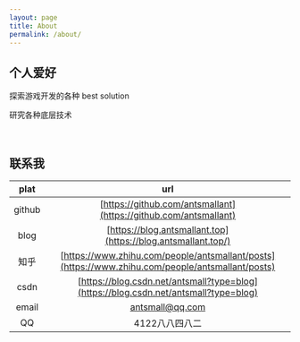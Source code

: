 ```yaml
---
layout: page
title: About
permalink: /about/
---
```


## 个人爱好
探索游戏开发的各种 best solution   

研究各种底层技术    

<br/>

## 联系我

|plat|url|
|:-:|:-:|
|github|[https://github.com/antsmallant](https://github.com/antsmallant)|
|blog|[https://blog.antsmallant.top](https://blog.antsmallant.top/)|
|知乎|[https://www.zhihu.com/people/antsmallant/posts](https://www.zhihu.com/people/antsmallant/posts)|
|csdn|[https://blog.csdn.net/antsmall?type=blog](https://blog.csdn.net/antsmall?type=blog)|
|email|[antsmall@qq.com](mailto:antsmall@qq.com)|
|QQ|4122八八四八二|